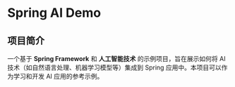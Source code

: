 # Spring AI Demo 

## 项目简介
一个基于 **Spring Framework** 和 **人工智能技术** 的示例项目，旨在展示如何将 AI 技术（如自然语言处理、机器学习模型等）集成到 Spring 应用中。本项目可以作为学习和开发 AI 应用的参考示例。